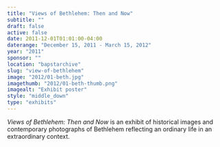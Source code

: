 ```yaml
---
title: "Views of Bethlehem: Then and Now"
subtitle: ""
draft: false
active: false
date: 2011-12-01T01:01:00-04:00
daterange: "December 15, 2011 - March 15, 2012"
year: "2011"
sponsor: ""
location: "bapstarchive"
slug: "view-of-bethlehem"
image: "2012/01-beth.jpg"
imagethumb: "2012/01-beth-thumb.png"
imagealt: "Exhibit poster"
style: "middle_down"
type: "exhibits"
---
```


<em>Views of Bethlehem: Then and Now</em> is an exhibit of historical   images and contemporary photographs of Bethlehem reflecting an ordinary   life in an extraordinary context.

<!--

Active:
    Yes (will appear on Exhibit's homepage)
    No (will not appear on Exhibit's homepage, but will appear in archives)

Gallery locations: 
    Burns Library (burns)
    Theology and Ministry Library (tml)
    O'Neill Level One (lvl1)
    O'Neill Level Three (lvl3)
    O'Neill Reading Room (reading)
    O'Neill Reading Room Back Wall (backwall)
    O'Neill Lobby (lobby)
    History Dept, Stokes Hall (stokes)
    Bapst Exhibits (bapsts)
    Archived Bapst Exhibits (bapstsarchive)
  
Need spaces for:

  Virtual Exhibits (virtual)
  Tip O'Neill (tiponeill)

Style:
    Poster on left, text on right (default)
    Poster on right, text on left (right)
    Poster large, centered above text (middle_top)
    Poster large, centered below text (middle_down)

Add'l images
    <img src="/theme/img/exhibits/XXXX/201X/00-XXXX.png" alt="words" class="float_left">
    <img src="/theme/img/exhibits/XXXX/201X/00-XXXX.png" alt="words" class="float_right">
    <img src="/theme/img/exhibits/XXXX/201X/00-XXXX.png" alt="words" class="center">

-->


